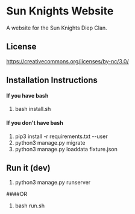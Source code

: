 
# Sun Knights Website
A website for the Sun Knights Diep Clan.


## License
https://creativecommons.org/licenses/by-nc/3.0/

## Installation Instructions

#### If you have bash
  1. bash install.sh

#### If you don't have bash
  1. pip3 install -r requirements.txt --user
  2. python3 manage.py migrate
  3. python3 manage.py loaddata fixture.json
  
  
## Run it (dev)
  1. python3 manage.py runserver
  
####OR
  1. bash run.sh

